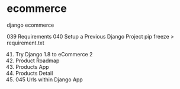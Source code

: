 # ecommerce
django ecommerce

039 Requirements
040 Setup a Previous Django Project
  pip freeze  > requirement.txt

041. Try Django  1.8 to eCommerce 2
042. Product Roadmap
043. Products App
044. Products Detail
045. 045 Urls within Django App